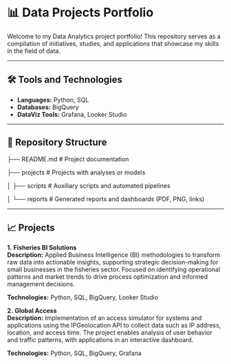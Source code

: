 # 📊 Data Projects Portfolio

Welcome to my Data Analytics project portfolio! This repository serves as a compilation of initiatives, studies, and applications that showcase my skills in the field of data.

---

## 🛠️ Tools and Technologies

- **Languages:** Python, SQL  
- **Databases:** BigQuery
- **DataViz Tools:** Grafana, Looker Studio

---

## 📂 Repository Structure

├── README.md        # Project documentation

├── projects         # Projects with analyses or models

│      ├── scripts      # Auxiliary scripts and automated pipelines

│      └── reports      # Generated reports and dashboards (PDF, PNG, links)

---

## 📈 Projects

**1.** **Fisheries BI Solutions**  
   **Description:** Applied Business Intelligence (BI) methodologies to transform raw data into actionable insights, supporting strategic decision-making for small businesses in the fisheries sector. Focused on identifying operational patterns and market trends to drive process optimization and informed management decisions.

   **Technologies:** Python, SQL, BigQuery, Looker Studio  

**2.** **Global Access**  
   **Description:** Implementation of an access simulator for systems and applications using the IPGeolocation API to collect data such as IP address, location, and access time. The project enables analysis of user behavior and traffic patterns, with applications in an interactive dashboard.

   **Technologies:** Python, SQL, BigQuery, Grafana 
